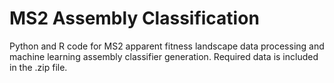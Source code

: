 # MS2 Assembly Classification
 Python and R code for MS2 apparent fitness landscape data processing and machine learning assembly classifier generation. Required data is included in the .zip file. 
